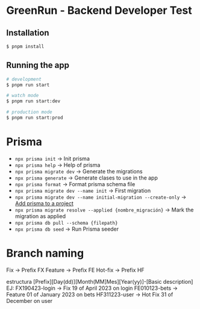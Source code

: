# GreenRun - Backend Developer Test

## Installation

```bash
$ pnpm install
```

## Running the app

```bash
# development
$ pnpm run start

# watch mode
$ pnpm run start:dev

# production mode
$ pnpm run start:prod
```

# Prisma

- `npx prisma init` -> Init prisma
- `npx prisma help` -> Help of prisma
- `npx prisma migrate dev` -> Generate the migrations
- `npx prisma generate` -> Generate clases to use in the app
- `npx prisma format` -> Format prisma schema file
- `npx prisma migrate dev --name init` -> First migration
- `npx prisma migrate dev --name initial-migration --create-only` -> [Add prisma to a project](https://www.prisma.io/docs/guides/database/developing-with-prisma-migrate/add-prisma-migrate-to-a-project)
- `npx prisma migrate resolve --applied {nombre_migración}` -> Mark the migration as applied
- `npx prisma db pull --schema {filepath}`
- `npx prisma db seed` -> Run Prisma seeder

# Branch naming

Fix → Prefix FX
Feature → Prefix FE
Hot-fix → Prefix HF

estructura [Prefix][Day(dd)][Month(MM]Mes][Year(yy)]-[Basic description]
EJ: 
FX190423-login → Fix 19 of April 2023 on login
FE010123-bets → Feature 01 of January 2023 on bets
HF311223-user → Hot Fix 31 of December on user
